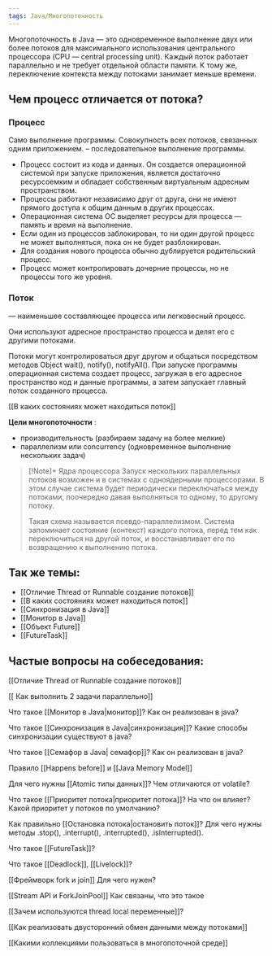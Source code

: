 ```yaml
---
tags: Java/Многопоточность
---
```

Многопоточность в Java — это одновременное выполнение двух или более потоков для максимального использования центрального процессора (CPU — central processing unit).
Каждый поток работает параллельно и не требует отдельной области памяти. К тому же, переключение контекста между потоками занимает меньше времени.

## Чем процесс отличается от потока?
### Процесс
Само выполнение программы. Совокупность всех потоков, связанных одним приложением.
– последовательное выполнение программы.
- Процесс состоит из кода и данных. Он создается операционной системой при запуске приложения, является достаточно ресурсоемким и обладает собственным виртуальным адресным пространством.
- Процессы работают независимо друг от друга, они не имеют прямого доступа к общим данным в других процессах.
- Операционная система ОС выделяет ресурсы для процесса — память и время на выполнение.
- Если один из процессов заблокирован, то ни один другой процесс не может выполняться, пока он не будет разблокирован.
- Для создания нового процесса обычно дублируется родительский процесс.
- Процесс может контролировать дочерние процессы, но не процессы того же уровня.

### Поток
— наименьшее составляющее процесса или легковесный процесс.

Они используют адресное пространство процесса и делят его с другими потоками.

Потоки могут контролироваться друг другом и общаться посредством методов Object wait(), notify(), notifyAll().
При запуске программы операционная система создает процесс, загружая в его адресное пространство код и данные программы, а затем запускает главный поток созданного процесса.

[[В каких состояниях может находиться поток]]

**Цели многопоточности** :
- производительность (разбираем задачу на более мелкие)
- параллелизм или concurrency (одновременное выполнение нескольких задач)

>[!Note]+ Ядра процессора
>Запуск нескольких параллельных потоков возможен и в системах с одноядерными процессорами. В этом случае система будет периодически переключаться между потоками, поочередно давая выполняться то одному, то другому потоку.
>
>Такая схема называется псевдо-параллелизмом. Система запоминает состояние (контекст) каждого потока, перед тем как переключиться на другой поток, и восстанавливает его по возвращению к выполнению потока.

##  Так же темы: 

- [[Отличие Thread от Runnable создание потоков]]
- [[В каких состояниях может находиться поток]]
- [[Синхронизация в Java]]
- [[Монитор в Java]]
- [[Объект Future]]
- [[FutureTask]]

## Частые вопросы на собеседования:

[[Отличие Thread от Runnable создание потоков]]

[[ Как выполнить 2 задачи параллельно]]

Что такое [[Монитор в Java|монитор]]? Как он реализован в java?

Что такое [[Синхронизация в Java|синхронизация]]? Какие способы синхронизации существуют в java?

Что такое [[Семафор в Java| семафор]]? Как он реализован в java?

Правило [[Happens before]] и [[Java Memory Model]]

Для чего нужны [[Atomic типы данных]]? Чем отличаются от volatile?

Что такое [[Приоритет потока|приоритет потока]]? На что он влияет? Какой приоритет у потоков по умолчанию?

Как правильно [[Остановка потока|остановить поток]]? Для чего нужны методы .stop(), .interrupt(), .interrupted(), .isInterrupted().

Что такое [[FutureTask]]?

Что такое [[Deadlock]], [[Livelock]]?

[[Фреймворк fork и join]] Для чего нужен?

[[Stream API и ForkJoinPool]] Как связаны, что это такое

[[Зачем используются thread local переменные]]?

[[Как реализовать двусторонний обмен данными между потоками]]

[[Какими коллекциями пользоваться в многопоточной среде]]
